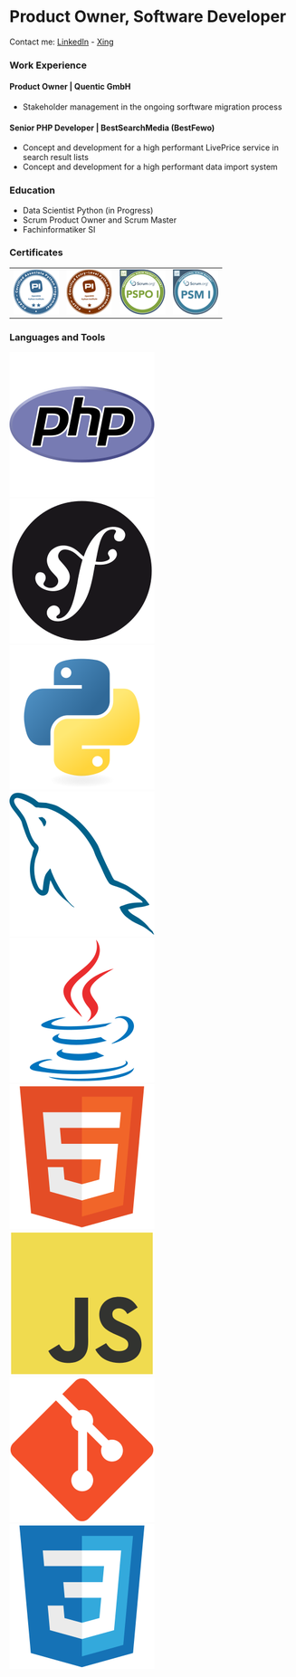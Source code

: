 # Product Owner, Software Developer

Contact me: [LinkedIn](https://www.linkedin.com/in/danielbarty/) - [Xing](https://www.xing.com/profile/Daniel_Barty/)

### Work Experience
#### Product Owner | Quentic GmbH
- Stakeholder management in the ongoing sorftware migration process

#### Senior PHP Developer | BestSearchMedia (BestFewo)
- Concept and development for a high performant LivePrice service in search result lists
- Concept and development for a high performant data import system

### Education
- Data Scientist Python (in Progress)
- Scrum Product Owner and Scrum Master
- Fachinformatiker SI

### Certificates

<table>
  <tr>
    <td>
      <a href="https://verify.openedg.org/?id=2rHu.qR6p.NFQi">
        <img src="assets/img/badges/pcap.png" alt="Logo: PCAP – Certified Associate in Python Programming" title="Visit OpenEDG" class="cert-logo">
      </a>
    </td>
    <td>
      <a href="https://verify.openedg.org/?id=t4m7.SRca.z3MD">
        <img src="assets/img/badges/pcep.png" alt="Logo: PCEP – Certified Entry-Level Python Programmer" title="Visit OpenEDG" class="cert-logo">
      </a>
    </td>
    <td>
      <a href="https://verify.openedg.org/?id=t4m7.SRca.z3MD">
        <img src="assets/img/badges/pspo1.png" alt="Logo: Professional Scrum Product Owner™ I (PSPO I)" title="Visit Credly.com" class="cert-logo">
      </a>
    </td>
    <td>
      <a href="https://verify.openedg.org/?id=t4m7.SRca.z3MD">
        <img src="assets/img/badges/psm1.png" alt="Logo: Professional Scrum Master™ I (PSM I)" title="Visit Credly.com" class="cert-logo">
      </a>
    </td>
  </tr>
</table>

### Languages and Tools

<div>
  <img src="https://raw.githubusercontent.com/devicons/devicon/master/icons/php/php-original.svg" alt="PHP" title="PHP" class="lt-logo">&nbsp;
  <img src="https://raw.githubusercontent.com/devicons/devicon/master/icons/symfony/symfony-original.svg" alt="Symfony" title="Symfony" class="lt-logo">&nbsp;
  <img src="https://raw.githubusercontent.com/devicons/devicon/master/icons/python/python-original.svg" alt="Python" title="Python" class="lt-logo">&nbsp;
  <img src="https://raw.githubusercontent.com/devicons/devicon/master/icons/mysql/mysql-original.svg" alt="MySQL" title="MySQL" class="lt-logo">&nbsp;
  <img src="https://raw.githubusercontent.com/devicons/devicon/master/icons/java/java-original.svg" alt="Java" title="Java" class="lt-logo">&nbsp;
  <img src="https://raw.githubusercontent.com/devicons/devicon/master/icons/html5/html5-original.svg" alt="HTML5" title="HTML5" class="lt-logo">&nbsp;
  <img src="https://raw.githubusercontent.com/devicons/devicon/master/icons/javascript/javascript-original.svg" alt="JavaScript" title="JavaScript" class="lt-logo">&nbsp;
  <img src="https://raw.githubusercontent.com/devicons/devicon/master/icons/git/git-original.svg" alt="GIT" title="GIT" class="lt-logo">&nbsp;
  <img src="https://raw.githubusercontent.com/devicons/devicon/master/icons/css3/css3-original.svg" alt="CSS3" title="CSS3" class="lt-logo">&nbsp;
</div>





